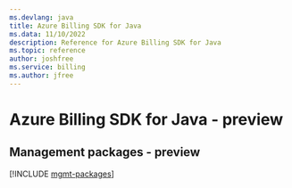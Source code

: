 ```yaml
---
ms.devlang: java
title: Azure Billing SDK for Java
ms.data: 11/10/2022
description: Reference for Azure Billing SDK for Java
ms.topic: reference
author: joshfree
ms.service: billing
ms.author: jfree
---
```

# Azure Billing SDK for Java - preview

## Management packages - preview
[!INCLUDE [mgmt-packages](billing-mgmt-index.md)]